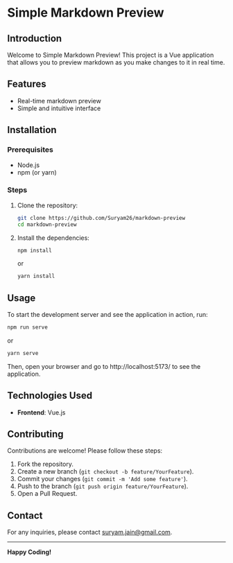 # Simple Markdown Preview

## Introduction
Welcome to Simple Markdown Preview! This project is a Vue application that allows you to preview markdown as you make changes to it in real time.

## Features
- Real-time markdown preview
- Simple and intuitive interface

## Installation

### Prerequisites
- Node.js
- npm (or yarn)

### Steps
1. Clone the repository:
    ```sh
    git clone https://github.com/Suryam26/markdown-preview
    cd markdown-preview
    ```

2. Install the dependencies:
    ```sh
    npm install
    ```
    or
    ```sh
    yarn install
    ```

## Usage
To start the development server and see the application in action, run:
```sh
npm run serve
```
or
```sh
yarn serve
```

Then, open your browser and go to http://localhost:5173/ to see the application.

## Technologies Used
- **Frontend**: Vue.js

## Contributing
Contributions are welcome! Please follow these steps:
1. Fork the repository.
2. Create a new branch (`git checkout -b feature/YourFeature`).
3. Commit your changes (`git commit -m 'Add some feature'`).
4. Push to the branch (`git push origin feature/YourFeature`).
5. Open a Pull Request.


## Contact
For any inquiries, please contact [suryam.jain@gmail.com](mailto:[suryam.jain@gmail.com]).

---

**Happy Coding!**

